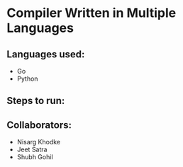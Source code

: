 # Compiler Written in Multiple Languages

## Languages used: 
- Go
- Python

## Steps to run:

## Collaborators:
- Nisarg Khodke
- Jeet Satra
- Shubh Gohil
